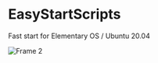 # EasyStartScripts
Fast start for Elementary OS / Ubuntu 20.04

![Frame 2](https://user-images.githubusercontent.com/46975515/153194006-a32acc12-ff47-42a7-a52a-1c335b371d3f.png)
